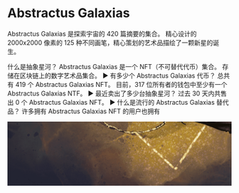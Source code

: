 # Abstractus Galaxias

Abstractus Galaxias 是探索宇宙的 420 篇摘要的集合。 精心设计的 2000x2000 像素的 125 种不同画笔，精心策划的艺术品描绘了一颗新星的诞生。

什么是抽象星河？
Abstractus Galaxias 是一个 NFT（不可替代代币）集合。 存储在区块链上的数字艺术品集合。
▶ 有多少个 Abstractus Galaxias 代币？
总共有 419 个 Abstractus Galaxias NFT。 目前，317 位所有者的钱包中至少有一个 Abstractus Galaxias NTF。
▶ 最近卖出了多少台抽象星河？
过去 30 天内共售出 0 个 Abstractus Galaxias NFT。
▶ 什么是流行的 Abstractus Galaxias 替代品？
许多拥有 Abstractus Galaxias NFT 的用户也拥有

![unnamed](unnamed.png)
